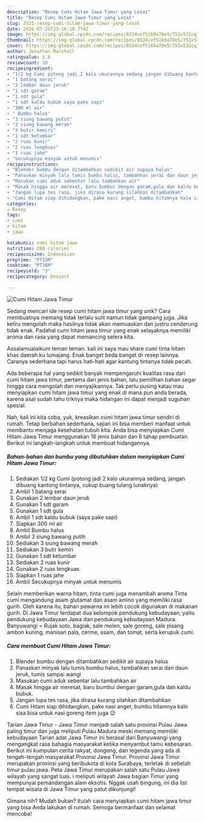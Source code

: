 ```yaml
---
description: "Resep Cumi Hitam Jawa Timur yang Lezat"
title: "Resep Cumi Hitam Jawa Timur yang Lezat"
slug: 2531-resep-cumi-hitam-jawa-timur-yang-lezat
date: 2020-07-26T23:16:10.774Z
image: https://img-global.cpcdn.com/recipes/8534cef5169a70e5/751x532cq70/cumi-hitam-jawa-timur-foto-resep-utama.jpg
thumbnail: https://img-global.cpcdn.com/recipes/8534cef5169a70e5/751x532cq70/cumi-hitam-jawa-timur-foto-resep-utama.jpg
cover: https://img-global.cpcdn.com/recipes/8534cef5169a70e5/751x532cq70/cumi-hitam-jawa-timur-foto-resep-utama.jpg
author: Jonathan Marshall
ratingvalue: 3.8
reviewcount: 10
recipeingredient:
- "1/2 kg Cumi potong jadi 2 kalo ukurannya sedang jangan dibuang kantong tintanya cukup buang tulang lunaknya"
- "1 batang serai"
- "2 lembar daun jeruk"
- "1 sdt garam"
- "1 sdt gula"
- "1 sdt kaldu bubuk saya pake sapi"
- "300 ml air"
- " Bumbu halus"
- "3 siung bawang putih"
- "3 siung bawang merah"
- "3 butir kemiri"
- "1 sdt ketumbar"
- "2 ruas kunir"
- "2 ruas lengkuas"
- "1 ruas jahe"
- "Secukupnya minyak untuk menumis"
recipeinstructions:
- "Blender bumbu dengan ditambahkan sedikit air supaya halus"
- "Panaskan minyak lalu tumis bumbu halus, tambahkan serai dan daun jeruk, tumis sampai wangi"
- "Masukan cumi aduk sebentar lalu tambahkan air"
- "Masak hingga air meresat, baru bumbui dengan garam,gula dan kaldu bubuk."
- "Jangan lupa tes rasa, jika dirasa kurang silahkan ditambahkan"
- "Cumi Hitam siap dihidangkan, pake nasi anget, bumbu hitamnya kalo sisa bisa untuk nasi goreng item juga 😉"
categories:
- Resep
tags:
- cumi
- hitam
- jawa

katakunci: cumi hitam jawa 
nutrition: 200 calories
recipecuisine: Indonesian
preptime: "PT35M"
cooktime: "PT36M"
recipeyield: "3"
recipecategory: Dessert

---
```



![Cumi Hitam Jawa Timur](https://img-global.cpcdn.com/recipes/8534cef5169a70e5/751x532cq70/cumi-hitam-jawa-timur-foto-resep-utama.jpg)

Sedang mencari ide resep cumi hitam jawa timur yang unik? Cara membuatnya memang tidak terlalu sulit namun tidak gampang juga. Jika keliru mengolah maka hasilnya tidak akan memuaskan dan justru cenderung tidak enak. Padahal cumi hitam jawa timur yang enak selayaknya memiliki aroma dan rasa yang dapat memancing selera kita.

Assalamualaikum teman teman. kali ini saya mau share cumi tinta hitam khas daerah ku lumajang. Enak banget beda banget dr resep lainnya. Caranya sederhana tapi harus hati-hati agar kantung tintanya tidak pecah.

Ada beberapa hal yang sedikit banyak mempengaruhi kualitas rasa dari cumi hitam jawa timur, pertama dari jenis bahan, lalu pemilihan bahan segar hingga cara mengolah dan menyajikannya. Tak perlu pusing kalau mau menyiapkan cumi hitam jawa timur yang enak di mana pun anda berada, karena asal sudah tahu triknya maka hidangan ini dapat menjadi suguhan spesial.


Nah, kali ini kita coba, yuk, kreasikan cumi hitam jawa timur sendiri di rumah. Tetap berbahan sederhana, sajian ini bisa memberi manfaat untuk membantu menjaga kesehatan tubuh kita. Anda bisa menyiapkan Cumi Hitam Jawa Timur menggunakan 16 jenis bahan dan 6 tahap pembuatan. Berikut ini langkah-langkah untuk membuat hidangannya.

<!--inarticleads1-->

##### Bahan-bahan dan bumbu yang dibutuhkan dalam menyiapkan Cumi Hitam Jawa Timur:

1. Sediakan 1/2 kg Cumi (potong jadi 2 kalo ukurannya sedang, jangan dibuang kantong tintanya, cukup buang tulang lunaknya)
1. Ambil 1 batang serai
1. Gunakan 2 lembar daun jeruk
1. Gunakan 1 sdt garam
1. Gunakan 1 sdt gula
1. Ambil 1 sdt kaldu bubuk (saya pake sapi)
1. Siapkan 300 ml air
1. Ambil  Bumbu halus
1. Ambil 3 siung bawang putih
1. Sediakan 3 siung bawang merah
1. Sediakan 3 butir kemiri
1. Gunakan 1 sdt ketumbar
1. Sediakan 2 ruas kunir
1. Gunakan 2 ruas lengkuas
1. Siapkan 1 ruas jahe
1. Ambil Secukupnya minyak untuk menumis


Selain memberikan warna hitam, tinta cumi juga menambah aroma Tinta cumi mengandung asam glutamat dan asam amino yang memiliki rasa gurih. Oleh karena itu, bahan pewarna ini lebih cocok digunakan di makanan gurih. Di Jawa Timur terdapat dua kelompok pendukung kebudayaan, yaitu pendukung kebudayaan Jawa dan pendukung kebudayaan Madura. Banyuwangi = Rujak soto, bagiak, sale molen, sale goreng, sale pisang ambon kuning, manisan pala, cerme, asam, dan tomat, serta kerupuk cumi. 

<!--inarticleads2-->

##### Cara membuat Cumi Hitam Jawa Timur:

1. Blender bumbu dengan ditambahkan sedikit air supaya halus
1. Panaskan minyak lalu tumis bumbu halus, tambahkan serai dan daun jeruk, tumis sampai wangi
1. Masukan cumi aduk sebentar lalu tambahkan air
1. Masak hingga air meresat, baru bumbui dengan garam,gula dan kaldu bubuk.
1. Jangan lupa tes rasa, jika dirasa kurang silahkan ditambahkan
1. Cumi Hitam siap dihidangkan, pake nasi anget, bumbu hitamnya kalo sisa bisa untuk nasi goreng item juga 😉


Tarian Jawa Timur - Jawa Timur menjadi salah satu provinsi Pulau Jawa paling timur dan juga meliputi Pulau Madura meski memang memiliki kebudayaan Tarian adat Jawa Timur ini berasal dari Banyuwangi yang mengangkat rasa bahagia masyarakat ketika menyambut tamu kebesaran. Berikut ini kumpulan cerita rakyat, dongeng, dan legenda yang ada di tengah-tengah masyarakat Provinsi Jawa Timur. Provinsi Jawa Timur merupakan provinsi yang beribukota di kota Surabaya, terletak di sebelah timur pulau jawa. Peta Jawa Timur merupakan salah satu Pulau Jawa wilayah yang sangat luas. i meliputi wilayah Jawa bagian Timur yang mempunyai pemandangan alam eksotis. Nggak usah bingung, ini dia list tempat wisata di Jawa Timur yang patut dikunjungi! 

Gimana nih? Mudah bukan? Itulah cara menyiapkan cumi hitam jawa timur yang bisa Anda lakukan di rumah. Semoga bermanfaat dan selamat mencoba!
